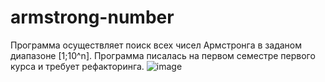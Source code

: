 # armstrong-number
Программа осуществляет поиск всех чисел Армстронга в заданом диапазоне [1;10^n]. Программа писалась на первом семестре первого курса и требует рефакторинга.
![image](https://user-images.githubusercontent.com/81900269/133732183-e524e62e-a56e-4bc7-bdc3-41aa206428d9.png)

